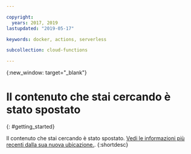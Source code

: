```yaml
---

copyright:
  years: 2017, 2019
lastupdated: "2019-05-17"

keywords: docker, actions, serverless

subcollection: cloud-functions

---
```


{:new_window: target="_blank"}
# Il contenuto che stai cercando è stato spostato
{: #getting_started}

Il contenuto che stai cercando è stato spostato. [Vedi le informazioni più recenti dalla sua nuova ubicazione.](/docs/openwhisk?topic=cloud-functions-getting-started).
{:shortdesc}

